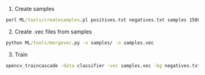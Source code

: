 1. Create samples
```cmd
perl ML/tools/createsamples.pl positives.txt negatives.txt samples 1500 "opencv_createsamples -bgcolor 0 -bgthresh 0 -maxxangle 1.1 -maxyangle 1.1 maxzangle 0.5 -maxidev 40 -w 50 -h 70"
```
2. Create .vec files from samples
```cmd
python ML/tools/mergevec.py -v samples/ -o samples.vec
```
3. Train
```cmd
opencv_traincascade -data classifier -vec samples.vec -bg negatives.txt -numStages 20 -minHitRate 0.999 -maxFalseAlarmRate 0.5 -numPos 1000 -numNeg 5 -w 50 -h 70 -mode ALL -precalcValBufSize 1024 -precalcIdxBufSize 1024
```
